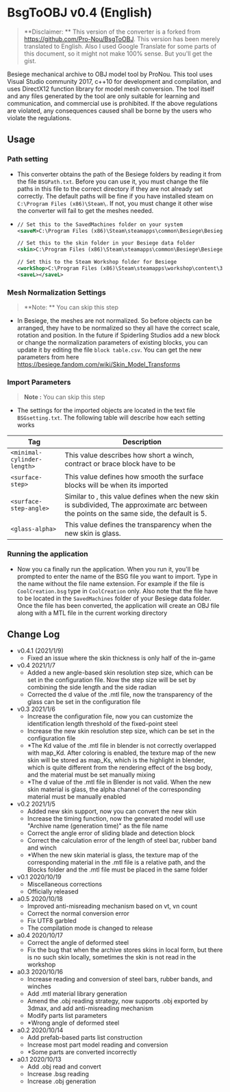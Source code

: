 # BsgToOBJ v0.4 (English)

> **Disclaimer: ** This version of the converter is a forked from https://github.com/Pro-Nou/BsgToOBJ. This version has been merely translated to English. Also I used Google Translate for some parts of this document, so it might not make 100% sense. But you'll get the gist.

Besiege mechanical archive to OBJ model tool by ProNou. This tool uses Visual Studio community 2017, c++10 for development and compilation, and uses DirectX12 function library for model mesh conversion. The tool itself and any files generated by the tool are only suitable for learning and communication, and commercial use is prohibited.
If the above regulations are violated, any consequences caused shall be borne by the users who violate the regulations.



## Usage

### Path setting

- This converter obtains the path of the Besiege folders by reading it from the file `BSGPath.txt`. Before you can use it, you must change the file paths in this file to the correct directory if they are not already set correctly. The default paths will be fine if you have installed steam on `C:\Program Files (x86)\Steam\`. If not, you must change it other wise the converter will fail to get the meshes needed.

- ```xml
  // Set this to the SavedMachines folder on your system
  <saveM>C:\Program Files (x86)\Steam\steamapps\common\Besiege\Besiege_Data\SavedMachines\</saveM>
  
  // Set this to the skin folder in your Besiege data folder
  <skin>C:\Program Files (x86)\Steam\steamapps\common\Besiege\Besiege_Data\Skins\</skin>
  
  // Set this to the Steam Workshop folder for Besiege
  <workShop>C:\Program Files (x86)\Steam\steamapps\workshop\content\346010\</workShop>
  <saveL></saveL>
  
  ```



### Mesh Normalization Settings

> **Note: ** You can skip this step

- In Besiege, the meshes are not normalized. So before objects can be arranged, they have to be normalized so they all have the correct scale, rotation and position. In the future if Spiderling Studios add a new block or change the normalization parameters of existing blocks, you can update it by editing the file `block table.csv`. You can get the new parameters from here https://besiege.fandom.com/wiki/Skin_Model_Transforms



### Import Parameters

> **Note :** You can skip this step

- The settings for the imported objects are located in the text file `BSGsetting.txt`. The following table will describe how each setting works

| Tag                         | Description                                                  |
| --------------------------- | ------------------------------------------------------------ |
| `<minimal-cylinder-length>` | This value describes how short a winch, contract or brace block have to be |
| `<surface-step>`            | This value defines how smooth the surface blocks will be when its imported |
| `<surface-step-angle>`      | Similar to <surface-step>, this value defines when the new skin is subdivided, The approximate arc between the points on the same side, the default is 5. |
| `<glass-alpha>`             | This value defines the transparency when the new skin is glass. |



### Running the application

- Now you ca finally run the application. When you run it, you'll be prompted to enter the name of the BSG file you want to import. Type in the name without the file name extension. For example if the file is `CoolCreation.bsg` type in `CoolCreation` only. Also note that the file have to be located in the `SavedMachines` folder of your Besiege data folder. Once the file has been converted, the application will create an OBJ file along with a MTL file in the current working directory



## Change Log

- v0.4.1 (2021/1/9)
  - Fixed an issue where the skin thickness is only half of the in-game
- v0.4 2021/1/7
  - Added a new angle-based skin resolution step size, which can be set in the configuration file. Now the step size will be set by combining the side length and the side radian
  - Corrected the d value of the .mtl file, now the transparency of the glass can be set in the configuration file
- v0.3 2021/1/6
  - Increase the configuration file, now you can customize the identification length threshold of the fixed-point steel
  - Increase the new skin resolution step size, which can be set in the configuration file
  - *The Kd value of the .mtl file in blender is not correctly overlapped with map_Kd. After coloring is enabled, the texture map of the new skin will be stored as map_Ks, which is the highlight in blender, which is quite different from the rendering effect of the bsg body, and the material must be set manually mixing
  - *The d value of the .mtl file in Blender is not valid. When the new skin material is glass, the alpha channel of the corresponding material must be manually enabled
- v0.2 2021/1/5
  - Added new skin support, now you can convert the new skin
  - Increase the timing function, now the generated model will use "Archive name (generation time)" as the file name
  - Correct the angle error of sliding blade and detection block
  - Correct the calculation error of the length of steel bar, rubber band and winch
  - *When the new skin material is glass, the texture map of the corresponding material in the .mtl file is a relative path, and the Blocks folder and the .mtl file must be placed in the same folder
- v0.1 2020/10/19
  - Miscellaneous corrections
  - Officially released
- a0.5 2020/10/18
  - Improved anti-misreading mechanism based on vt, vn count
  - Correct the normal conversion error
  - Fix UTF8 garbled
  - The compilation mode is changed to release
- a0.4 2020/10/17
  - Correct the angle of deformed steel
  - Fix the bug that when the archive stores skins in local form, but there is no such skin locally, sometimes the skin is not read in the workshop
- a0.3 2020/10/16
  - Increase reading and conversion of steel bars, rubber bands, and winches
  - Add .mtl material library generation
  - Amend the .obj reading strategy, now supports .obj exported by 3dmax, and add anti-misreading mechanism
  - Modify parts list parameters
  - *Wrong angle of deformed steel
- a0.2 2020/10/14
  - Add prefab-based parts list construction
  - Increase most part model reading and conversion
  - *Some parts are converted incorrectly
- a0.1 2020/10/13
  - Add .obj read and convert
  - Increase .bsg reading
  - Increase .obj generation



